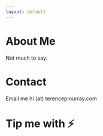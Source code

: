 ```yaml
---
layout: default
---
```


# About Me

Not much to say.

# Contact

Email me hi (at) terencepmurray.com

# Tip me with ⚡

<!-- Beginning of tippin.me Button -->
<div id="tippin-button" data-dest="terencepmurray"></div>
<script src="https://tippin.me/buttons/tip.js" type="text/javascript"></script>
<!-- End of tippin.me Button -->


